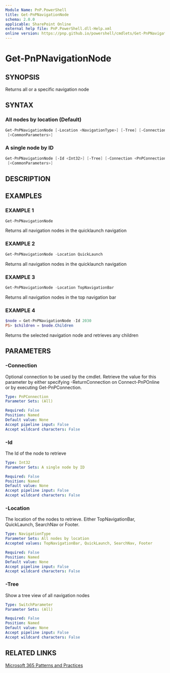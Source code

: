 ```yaml
---
Module Name: PnP.PowerShell
title: Get-PnPNavigationNode
schema: 2.0.0
applicable: SharePoint Online
external help file: PnP.PowerShell.dll-Help.xml
online version: https://pnp.github.io/powershell/cmdlets/Get-PnPNavigationNode.html
---
```

 
# Get-PnPNavigationNode

## SYNOPSIS
Returns all or a specific navigation node

## SYNTAX

### All nodes by location (Default)
```powershell
Get-PnPNavigationNode [-Location <NavigationType>] [-Tree] [-Connection <PnPConnection>]
 [<CommonParameters>]
```

### A single node by ID
```powershell
Get-PnPNavigationNode [-Id <Int32>] [-Tree] [-Connection <PnPConnection>]
 [<CommonParameters>]
```

## DESCRIPTION

## EXAMPLES

### EXAMPLE 1
```powershell
Get-PnPNavigationNode
```

Returns all navigation nodes in the quicklaunch navigation

### EXAMPLE 2
```powershell
Get-PnPNavigationNode -Location QuickLaunch
```

Returns all navigation nodes in the quicklaunch navigation

### EXAMPLE 3
```powershell
Get-PnPNavigationNode -Location TopNavigationBar
```

Returns all navigation nodes in the top navigation bar

### EXAMPLE 4
```powershell
$node = Get-PnPNavigationNode -Id 2030
PS> $children = $node.Children
```

Returns the selected navigation node and retrieves any children

## PARAMETERS

### -Connection
Optional connection to be used by the cmdlet. Retrieve the value for this parameter by either specifying -ReturnConnection on Connect-PnPOnline or by executing Get-PnPConnection.

```yaml
Type: PnPConnection
Parameter Sets: (All)

Required: False
Position: Named
Default value: None
Accept pipeline input: False
Accept wildcard characters: False
```

### -Id
The Id of the node to retrieve

```yaml
Type: Int32
Parameter Sets: A single node by ID

Required: False
Position: Named
Default value: None
Accept pipeline input: False
Accept wildcard characters: False
```

### -Location
The location of the nodes to retrieve. Either TopNavigationBar, QuickLaunch, SearchNav or Footer.

```yaml
Type: NavigationType
Parameter Sets: All nodes by location
Accepted values: TopNavigationBar, QuickLaunch, SearchNav, Footer

Required: False
Position: Named
Default value: None
Accept pipeline input: False
Accept wildcard characters: False
```

### -Tree
Show a tree view of all navigation nodes

```yaml
Type: SwitchParameter
Parameter Sets: (All)

Required: False
Position: Named
Default value: None
Accept pipeline input: False
Accept wildcard characters: False
```



## RELATED LINKS

[Microsoft 365 Patterns and Practices](https://aka.ms/m365pnp)

